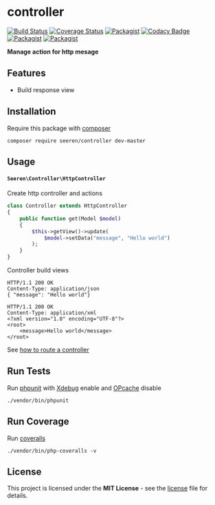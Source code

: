 # controller
 [![Build Status](https://travis-ci.org/seeren/controller.svg?branch=master)](https://travis-ci.org/seeren/controller) [![Coverage Status](https://coveralls.io/repos/github/seeren/controller/badge.svg?branch=master)](https://coveralls.io/github/seeren/controller?branch=master) [![Packagist](https://img.shields.io/packagist/dt/seeren/controller.svg)](https://packagist.org/packages/seeren/controller/stats) [![Codacy Badge](https://api.codacy.com/project/badge/Grade/4a0463fb5a084be5bda68e4e36d7c7ac)](https://www.codacy.com/app/seeren/controller?utm_source=github.com&amp;utm_medium=referral&amp;utm_content=seeren/controller&amp;utm_campaign=Badge_Grade) [![Packagist](https://img.shields.io/packagist/v/seeren/controller.svg)](https://packagist.org/packages/seeren/controller#) [![Packagist](https://img.shields.io/packagist/l/seeren/controller.svg)](LICENSE)

**Manage action for http mesage**

## Features
* Build response view

## Installation
Require this package with [composer](https://getcomposer.org/)
```
composer require seeren/controller dev-master
```

## Usage

#### `Seeren\Controller\HttpController`
Create http controller and actions
```php
class Controller extends HttpController
{
    public function get(Model $model)
    {
        $this->getView()->update(
            $model->setData("message", "Hello world")
        );
    }
}
```
Controller build views
```
HTTP/1.1 200 OK
Content-Type: application/json
{ "message": "Hello world"}
```
```
HTTP/1.1 200 OK
Content-Type: application/xml
<?xml version="1.0" encoding="UTF-8"?>
<root>
    <message>Hello world</message>
</root>
```

See [how to route a controller](https://github.com/seeren/router)

## Run Tests
Run [phpunit](https://phpunit.de/) with [Xdebug](https://xdebug.org/) enable and [OPcache](http://php.net/manual/fr/book.opcache.php) disable
```
./vendor/bin/phpunit
```

## Run Coverage
Run [coveralls](https://coveralls.io/)
```
./vendor/bin/php-coveralls -v
```


## License
This project is licensed under the **MIT License** - see the [license](LICENSE) file for details.
